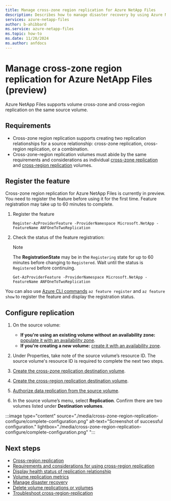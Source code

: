 ```yaml
---
title: Manage cross-zone region replication for Azure NetApp Files
description: Describes how to manage disaster recovery by using Azure NetApp Files cross-region replication.
services: azure-netapp-files
author: b-ahibbard
ms.service: azure-netapp-files
ms.topic: how-to
ms.date: 11/20/2024
ms.author: anfdocs 
---
```

# Manage cross-zone region replication for Azure NetApp Files (preview)

Azure NetApp Files supports volume cross-zone and cross-region replication on the same source volume. 

## Requirements 

- Cross-zone region replication supports creating two replication relationships for a source relationship: cross-zone replication, cross-region replication, or a combination.  
- Cross-zone-region replication volumes must abide by the same requirements and considerations as individual [cross-zone replication](cross-zone-replication-requirements-considerations.md) and [cross-region replication](cross-region-replication-requirements-considerations.md) volumes.  

## Register the feature

Cross-zone region replication for Azure NetApp Files is currently in preview. You need to register the feature before using it for the first time. Feature registration may take up to 60 minutes to complete.

1. Register the feature

    ```azurepowershell-interactive
    Register-AzProviderFeature -ProviderNamespace Microsoft.NetApp -FeatureName ANFOneToTwoReplication
    ```

2. Check the status of the feature registration: 

    > [!NOTE]
    > The **RegistrationState** may be in the `Registering` state for up to 60 minutes before changing to `Registered`. Wait until the status is `Registered` before continuing.

    ```azurepowershell-interactive
    Get-AzProviderFeature -ProviderNamespace Microsoft.NetApp -FeatureName ANFOneToTwoReplication
    ```
You can also use [Azure CLI commands](/cli/azure/feature) `az feature register` and `az feature show` to register the feature and display the registration status. 

## Configure replication

1. On the source volume: 
    - **If you're using an existing volume without an availability zone:** [populate it with an availability zone](manage-availability-zone-volume-placement.md#populate-an-existing-volume-with-availability-zone-information).
    - **If you're creating a new volume:** [create it with an availability zone](manage-availability-zone-volume-placement.md#create-a-volume-with-an-availability-zone). 

1. Under Properties, take note of the source volume’s resource ID. The source volume's resource ID is required to complete the next two steps. 
1. [Create the cross-zone replication destination volume](create-cross-zone-replication.md#create-the-data-replication-volume-in-another-availability-zone-of-the-same-region). 
1. [Create the cross-region replication destination volume](cross-region-replication-create-peering.md#create-the-data-replication-volume-the-destination-volume).   
1. [Authorize data replication from the source volume](cross-region-replication-create-peering.md#authorize-replication-from-the-source-volume).  
1. In the source volume’s menu, select **Replication**. Confirm there are two volumes listed under **Destination volumes**. 

<!-- replace image -->
:::image type="content" source="./media/cross-zone-region-replication-configure/complete-configuration.png" alt-text="Screenshot of successful configuration." lightbox="./media/cross-zone-region-replication-configure/complete-configuration.png" ":::


## Next steps 

* [Cross-region replication](cross-region-replication-introduction.md)
* [Requirements and considerations for using cross-region replication](cross-region-replication-requirements-considerations.md)
* [Display health status of replication relationship](cross-region-replication-display-health-status.md)
* [Volume replication metrics](azure-netapp-files-metrics.md#replication)
* [Manage disaster recovery](cross-region-replication-manage-disaster-recovery.md)
* [Delete volume replications or volumes](cross-region-replication-delete.md)
* [Troubleshoot cross-region-replication](troubleshoot-cross-region-replication.md)